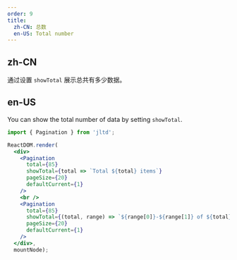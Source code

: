 ```yaml
---
order: 9
title:
  zh-CN: 总数
  en-US: Total number
---
```


## zh-CN

通过设置 `showTotal` 展示总共有多少数据。

## en-US

You can show the total number of data by setting `showTotal`.

````jsx
import { Pagination } from 'jltd';

ReactDOM.render(
  <div>
    <Pagination
      total={85}
      showTotal={total => `Total ${total} items`}
      pageSize={20}
      defaultCurrent={1}
    />
    <br />
    <Pagination
      total={85}
      showTotal={(total, range) => `${range[0]}-${range[1]} of ${total} items`}
      pageSize={20}
      defaultCurrent={1}
    />
  </div>,
  mountNode);
````
